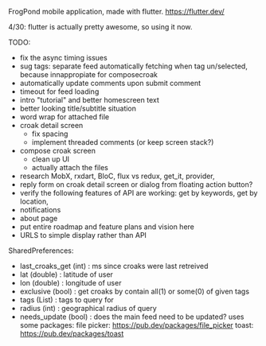 FrogPond mobile application, made with flutter. https://flutter.dev/


4/30:  flutter is actually pretty awesome, so using it now.

TODO:
* fix the async timing issues
* sug tags: separate feed automatically fetching when tag un/selected, because innappropiate for composecroak
* automatically update comments upon submit comment
* timeout for feed loading
* intro "tutorial" and better homescreen text
* better looking title/subtitle situation
* word wrap for attached file
* croak detail screen
	- fix spacing
	- implement threaded comments (or keep screen stack?)
* compose croak screen
	- clean up UI
	- actually attach the files
* research MobX, rxdart, BloC, flux vs redux, get_it, provider, 
* reply form on croak detail screen or dialog from floating action button?
* verify the following features of API are working: get by keywords, get by location,
* notifications
* about page
* put entire roadmap and feature plans and vision here
* URLS to simple display rather than API

SharedPreferences:
  * last_croaks_get (int) : ms since croaks were last retreived
  * lat (double) : latitude of user
  * lon (double) : longitude of user
  * exclusive (bool) : get croaks by contain all(1) or some(0) of given tags
  * tags (List<String>) : tags to query for
  * radius (int) : geographical radius of query
  * needs_update (bool) : does the main feed need to be updated?
uses some packages:
  file picker: https://pub.dev/packages/file_picker
  toast: https://pub.dev/packages/toast

